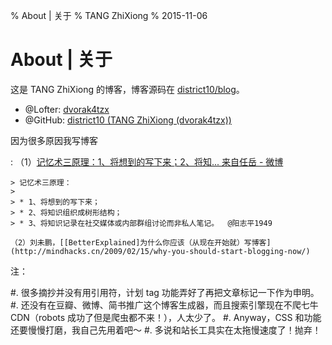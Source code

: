 % About | 关于
% TANG ZhiXiong
% 2015-11-06

About | 关于
============

这是 TANG ZhiXiong 的博客，博客源码在 [district10/blog](https://github.com/district10/blog)。

* @Lofter: [dvorak4tzx](http://dvorak4tzx.lofter.com/)
* @GitHub: [district10 (TANG ZhiXiong (dvorak4tzx))](https://github.com/district10)

因为很多原因我写博客

:   （1）[记忆术三原理：1、将想到的写下来；2、将知... 来自任岳 - 微博](http://weibo.com/1664910444/Biy24h2m9?type=comment)
    
    > 记忆术三原理：
    >
    > * 1、将想到的写下来；
    > * 2、将知识组织成树形结构；
    > * 3、将知识记录在社交媒体或内部群组讨论而非私人笔记。  @阳志平1949
    
    （2）刘未鹏，[[BetterExplained]为什么你应该（从现在开始就）写博客](http://mindhacks.cn/2009/02/15/why-you-should-start-blogging-now/)

<!--

![Octocat: Adventure Cat](http://gnat-tang-shared-image.qiniudn.com/octocat/adventure-cat.png)

![Kimonotocat](http://gnat-tang-shared-image.qiniudn.com/octocat/kimonotocat.png)

-->

注：

#. 很多摘抄并没有用引用符，计划 tag 功能弄好了再把文章标记一下作为申明。
#. 还没有在豆瓣、微博、简书推广这个博客生成器，而且搜索引擎现在不爬七牛 CDN（robots 成功了但是爬虫都不来！），人太少了。
#. Anyway，CSS 和功能还要慢慢打磨，我自己先用着吧～
#. 多说和站长工具实在太拖慢速度了！抛弃！

